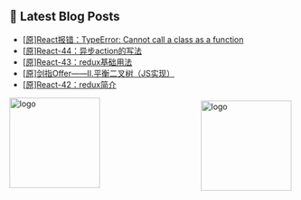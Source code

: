 ## 📕 Latest Blog Posts

<!-- BLOG-POST-LIST:START -->
- [[原]React报错：TypeError: Cannot call a class as a function](https://blog.csdn.net/sinat_41696687/article/details/115766246)
- [[原]React-44：异步action的写法](https://blog.csdn.net/sinat_41696687/article/details/115765101)
- [[原]React-43：redux基础用法](https://blog.csdn.net/sinat_41696687/article/details/115741316)
- [[原]剑指Offer——II.平衡二叉树（JS实现）](https://blog.csdn.net/sinat_41696687/article/details/115748940)
- [[原]React-42：redux简介](https://blog.csdn.net/sinat_41696687/article/details/115733161)
<!-- BLOG-POST-LIST:END -->
<img src="https://github-readme-stats.vercel.app/api?username=qq1120637483&show_icons=true" alt="logo" height="160" align="right" style="margin: 5px; margin-bottom: 20px;" />

<img src="https://github-profile-trophy.vercel.app/?username=qq1120637483&theme=flat&column=7" alt="logo" height="160" align="center" style="margin: auto; margin-bottom: 20px;" />


<!--
**qq1120637483/qq1120637483** is a ✨ _special_ ✨ repository because its `README.md` (this file) appears on your GitHub profile.

Here are some ideas to get you started:

- 🔭 I’m currently working on ...
- 🌱 I’m currently learning ...
- 👯 I’m looking to collaborate on ...
- 🤔 I’m looking for help with ...
- 💬 Ask me about ...
- 📫 How to reach me: ...
- 😄 Pronouns: ...
- ⚡ Fun fact: ...
-->
